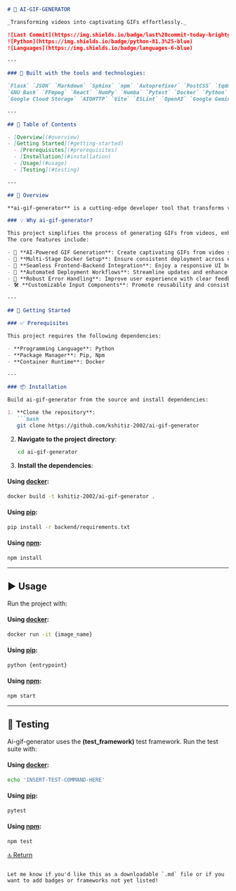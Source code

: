 ````markdown
# 🧠 AI-GIF-GENERATOR

_Transforming videos into captivating GIFs effortlessly._

![Last Commit](https://img.shields.io/badge/last%20commit-today-brightgreen)
![Python](https://img.shields.io/badge/python-81.3%25-blue)
![Languages](https://img.shields.io/badge/languages-6-blue)

---

### 🔧 Built with the tools and technologies:

`Flask` `JSON` `Markdown` `Sphinx` `npm` `Autoprefixer` `PostCSS` `tqdm` `JavaScript` `SymPy`  
`GNU Bash` `FFmpeg` `React` `NumPy` `Numba` `Pytest` `Docker` `Python` `GitHub Actions`  
`Google Cloud Storage` `AIOHTTP` `Vite` `ESLint` `OpenAI` `Google Gemini` `Pydantic` `YAML`

---

## 📑 Table of Contents

- [Overview](#overview)
- [Getting Started](#getting-started)
  - [Prerequisites](#prerequisites)
  - [Installation](#installation)
  - [Usage](#usage)
  - [Testing](#testing)

---

## 🧾 Overview

**ai-gif-generator** is a cutting-edge developer tool that transforms video content into engaging GIFs using AI-driven technology, streamlining multimedia creation for developers.

### 💡 Why ai-gif-generator?

This project simplifies the process of generating GIFs from videos, enhancing user engagement and creativity.  
The core features include:

- 🧠 **AI-Powered GIF Generation**: Create captivating GIFs from video segments based on user-defined themes.
- 🐳 **Multi-Stage Docker Setup**: Ensure consistent deployment across environments with a streamlined containerized architecture.
- 🧩 **Seamless Frontend-Backend Integration**: Enjoy a responsive UI built with React, facilitating smooth interactions with backend services.
- 🚀 **Automated Deployment Workflows**: Streamline updates and enhance reliability through continuous integration and delivery practices.
- 🔐 **Robust Error Handling**: Improve user experience with clear feedback and maintain application stability.
- 🛠️ **Customizable Input Components**: Promote reusability and consistency in the UI, enhancing overall user interaction.

---

## 🚀 Getting Started

### ✅ Prerequisites

This project requires the following dependencies:

- **Programming Language**: Python  
- **Package Manager**: Pip, Npm  
- **Container Runtime**: Docker  

---

### 📦 Installation

Build ai-gif-generator from the source and install dependencies:

1. **Clone the repository**:
   ```bash
   git clone https://github.com/kshitiz-2002/ai-gif-generator
````

2. **Navigate to the project directory**:

   ```bash
   cd ai-gif-generator
   ```

3. **Install the dependencies**:

#### Using [docker](https://www.docker.com/):

```bash
docker build -t kshitiz-2002/ai-gif-generator .
```

#### Using [pip](https://pip.pypa.io/):

```bash
pip install -r backend/requirements.txt
```

#### Using [npm](https://www.npmjs.com/):

```bash
npm install
```

---

## ▶️ Usage

Run the project with:

#### Using [docker](https://www.docker.com/):

```bash
docker run -it {image_name}
```

#### Using [pip](https://pip.pypa.io/):

```bash
python {entrypoint}
```

#### Using [npm](https://www.npmjs.com/):

```bash
npm start
```

---

## 🧪 Testing

Ai-gif-generator uses the **(test\_framework)** test framework. Run the test suite with:

#### Using [docker](https://www.docker.com/):

```bash
echo 'INSERT-TEST-COMMAND-HERE'
```

#### Using [pip](https://pip.pypa.io/):

```bash
pytest
```

#### Using [npm](https://www.npmjs.com/):

```bash
npm test
```

[🔝 Return](#ai-gif-generator)

```

Let me know if you'd like this as a downloadable `.md` file or if you want to add badges or frameworks not yet listed!
```
